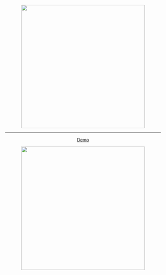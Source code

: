 <p align="center">
  <img src="https://github.com/user-attachments/assets/c983dd33-7d3d-457a-8c84-4c96dfa0ff3d" width="400" />
</p>

<hr />

<p align="center">
    <a href="https://youtube.com/shorts/FHm88CS0fjk">Demo </a>
</p>

<p align="center">
  <img src="https://github.com/user-attachments/assets/6520bc2b-3463-416f-8dc8-69302a70cfb0" width="400" />
</p>


